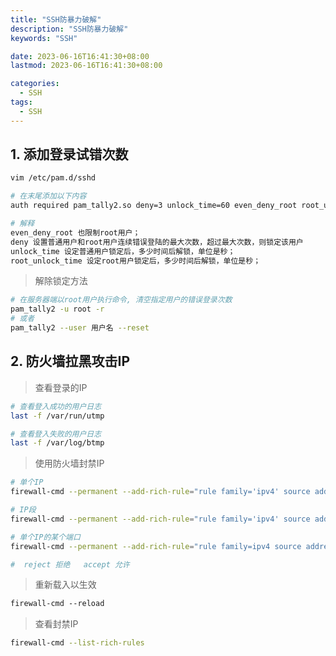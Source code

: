 ```yaml
---
title: "SSH防暴力破解"
description: "SSH防暴力破解"
keywords: "SSH"

date: 2023-06-16T16:41:30+08:00
lastmod: 2023-06-16T16:41:30+08:00

categories:
  - SSH
tags:
  - SSH
---
```


## 1. 添加登录试错次数
```bash
vim /etc/pam.d/sshd

# 在末尾添加以下内容
auth required pam_tally2.so deny=3 unlock_time=60 even_deny_root root_unlock_time=60

# 解释
even_deny_root 也限制root用户；  
deny 设置普通用户和root用户连续错误登陆的最大次数，超过最大次数，则锁定该用户  
unlock_time 设定普通用户锁定后，多少时间后解锁，单位是秒；  
root_unlock_time 设定root用户锁定后，多少时间后解锁，单位是秒；
```

> 解除锁定方法

```bash
# 在服务器端以root用户执行命令, 清空指定用户的错误登录次数
pam_tally2 -u root -r  
# 或者  
pam_tally2 --user 用户名 --reset  
```

## 2. 防火墙拉黑攻击IP
> 查看登录的IP

```bash
# 查看登入成功的用户日志
last -f /var/run/utmp

# 查看登入失败的用户日志
last -f /var/log/btmp
```
> 使用防火墙封禁IP

```bash
# 单个IP
firewall-cmd --permanent --add-rich-rule="rule family='ipv4' source address='46.216.73.28' reject"

# IP段
firewall-cmd --permanent --add-rich-rule="rule family='ipv4' source address='46.216.73.0/24' reject"

# 单个IP的某个端口
firewall-cmd --permanent --add-rich-rule="rule family=ipv4 source address=46.216.73.28 port port=80  protocol=tcp  reject"

#  reject 拒绝   accept 允许
```
> 重新载入以生效

```bash
firewall-cmd --reload
```
> 查看封禁IP

```bash
firewall-cmd --list-rich-rules
```